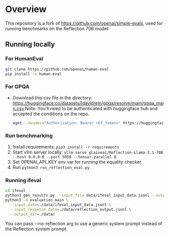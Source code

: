 # Overview

This repository is a fork of https://github.com/openai/simple-evals, used for running benchmarks on the Reflection 70B model.

## Running locally

### For HumanEval

```bash
git clone https://github.com/openai/human-eval
pip install -e human-eval
```

### For GPQA

* Download this csv file in the directory: https://huggingface.co/datasets/Idavidrein/gpqa/resolve/main/gpqa_main.csv 
  Note: You'll need to be authenticated with huggingface hub and accepted the conditions on the repo.
  ```bash
  wget --header="Authorization: Bearer <hf_token>" https://huggingface.co/datasets/Idavidrein/gpqa/resolve/main/gpqa_main.csv
  ```

### Run benchmarking

1. Install requirements: `pip3 install -r requirements`
2. Start vllm server locally: `vllm serve glaiveai/Reflection-Llama-3.1-70B --host 0.0.0.0 --port 5050 --tensor-parallel 8`
3. Set OPENAI_API_KEY env var for running the equality checker.
4. Run `python3 run_reflection_eval.py`

### Running ifeval

```bash
cd ifeval
python3 gen_results.py --input_file data/ifeval_input_data.jsonl --output_file data/reflection_output.jsonl --model_name glaiveai/Reflection-Llama-3.1-70B --base_url http://0.0.0.0:5050/v1
python3 -m evaluation_main \
  --input_data=./data/ifeval_input_data.jsonl \
  --input_response_data=./data/reflection_output.jsonl \
  --output_dir=./data/
```

You can pass --no-reflection arg to use a generic system prompt instead of the Reflection system prompt.